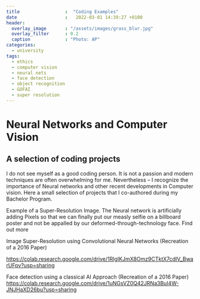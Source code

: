 ```yaml
---
title                 :  "Coding Examples"
date                  :   2022-03-01 14:39:27 +0100
header:
  overlay_image       : "/assets/images/grass_blur.jpg"
  overlay_filter      : 0.2
  caption             : "Photo: AP"
categories:
  - university
tags:
  - ethics
  - computer vision
  - neural nets
  - face detection
  - object recognition
  - GOFAI
  - super resolution
---
```


# Neural Networks and Computer Vision
## A selection of coding projects

I do not see myself as a good coding person. It is not a passion and modern techniques are often overwhelming for me. Nevertheless – I recognize the importance of Neural networks and other recent developments in Computer vision. Here a small selection of projects that I co-authored during my Bachelor Program.


Example of a Super-Resolution Image. The Neural network is artificially adding Pixels so that we can finally put our measly selfie on a billboard poster and not be appalled by our deformed-through-technology face. Find out more

Image Super-Resolution using Convolutional Neural Networks (Recreation of a 2016 Paper)


 https://colab.research.google.com/drive/1RlgIKJmX8Omz9CTktX7cdIV_BwarUFpv?usp=sharing


Face detection using a classical AI Approach (Recreation of a 2016 Paper)
 https://colab.research.google.com/drive/1uNGsVZ0Q42JRNa3BuI4W-JNJHaXD26bu?usp=sharing